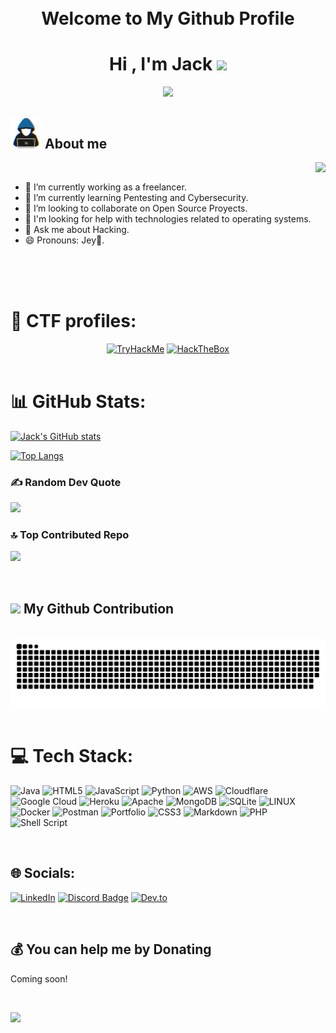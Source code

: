 <h1 align="Center">
    <br>
    Welcome to My Github Profile 
  <br>
</h1>


<h1 align="center"><b>Hi , I'm Jack </b><img src="https://media.giphy.com/media/hvRJCLFzcasrR4ia7z/giphy.gif" width="35"></h1>

<p align="center">
  <a href="https://github.com/DenverCoder1/readme-typing-svg"><img src="https://readme-typing-svg.herokuapp.com?font=Time+New+Roman&color=cyan&size=25&center=true&vCenter=true&width=600&height=100&lines=Cybersecurity+Student,;Bug+Bounty+Hunter,;Content+Writer,;Active+Learner/Researcher..<3"></a>
</p>

## <picture><img src = "https://github.com/MdAmiruddin/MdAmiruddin/blob/main/Assets/about_me.gif" width = 50px></picture> **About me**
<picture> <img align="right" src="https://blogger.googleusercontent.com/img/b/R29vZ2xl/AVvXsEicJ0yGAAPVwjvQfZn9US8e-tneGeVwl4vuIoR86fGw015SJe1_aOmfLTetQTkanq3r9AZuvvZMrAY6zX_9LsvVNwZwkoRfj-qCCU3Hy-bjIjPpcyejpkur4SFuYne8YfdnApzVo5XrCIyR/s1600/Hacker+goldfinger+3D+Animated+Gif+at+Hacker+Informer+Artful+3D+GIF+Animator+GIF+Animator+DDD+Ulead+GIF+Animator+websites+blogs+photo+graphics+clipart+the+attention+computer+program+free+download+.gif"></picture>

<br>

- 🔭 I’m currently working as a freelancer.
- 🌱 I’m currently learning Pentesting and Cybersecurity.
- 👯 I’m looking to collaborate on Open Source Proyects.
- 🤔 I'm looking for help with technologies related to operating systems.
- 💬 Ask me about Hacking.
- 😄 Pronouns: Jey🦝.

<br>
<br>
<br>

# :triangular_flag_on_post: CTF profiles:

<div align="center">
 <a href="https://tryhackme.com/p/jackby03"><img src="https://tryhackme-badges.s3.amazonaws.com/jackby03.png" alt="TryHackMe"></a>
 <a href="https://app.hackthebox.com/profile/1529885"><img src="https://www.hackthebox.com/badge/image/1529885" alt="HackTheBox"></a>
</div>

<br>

# 📊 GitHub Stats:
  
[![Jack's GitHub stats](https://github-readme-stats.vercel.app/api?username=jackdelaguilavilla03&show_icons=true&theme=tokyonight)](https://github.com/jackdelaguilavilla03/github-readme-stats)

[![Top Langs](https://github-readme-stats.vercel.app/api/top-langs/?username=jackdelaguilavilla03&theme=tokyonight)](https://github.com/jackdelaguilavilla03/github-readme-stats)
  <br>
### ✍️ Random Dev Quote
![](https://quotes-github-readme.vercel.app/api?type=horizontal&theme=tokyonight)
<br>

### 🔝 Top Contributed Repo
![](https://github-contributor-stats.vercel.app/api?username=jackdelaguilavilla03&limit=5&theme=tokyonight&combine_all_yearly_contributions=true)

 
<br>

## <img src="https://media.giphy.com/media/iY8CRBdQXODJSCERIr/giphy.gif" width="35"><b> My Github Contribution </b>
<br>



<div align="center">
  <a href="https://github.com/MdAmiruddin/MdAmiruddin">
  <img  src="https://github.com/MdAmiruddin/MdAmiruddin/blob/main/Assets/gridsnake.svg"
       alt="snake" /></a>
</div>

</a>
</div>

<br>


# 💻 Tech Stack:
![Java](https://img.shields.io/badge/java-%23ED8B00.svg?style=plastic&logo=java&logoColor=white) ![HTML5](https://img.shields.io/badge/html5-%23E34F26.svg?style=plastic&logo=html5&logoColor=white) ![JavaScript](https://img.shields.io/badge/javascript-%23323330.svg?style=plastic&logo=javascript&logoColor=%23F7DF1E) ![Python](https://img.shields.io/badge/python-3670A0?style=plastic&logo=python&logoColor=ffdd54) ![AWS](https://img.shields.io/badge/AWS-%23FF9900.svg?style=plastic&logo=amazon-aws&logoColor=white) ![Cloudflare](https://img.shields.io/badge/Cloudflare-F38020?style=plastic&logo=Cloudflare&logoColor=white) ![Google Cloud](https://img.shields.io/badge/Google%20Cloud-%234285F4.svg?style=plastic&logo=google-cloud&logoColor=white) ![Heroku](https://img.shields.io/badge/heroku-%23430098.svg?style=plastic&logo=heroku&logoColor=white) ![Apache](https://img.shields.io/badge/apache-%23D42029.svg?style=plastic&logo=apache&logoColor=white) ![MongoDB](https://img.shields.io/badge/MongoDB-%234ea94b.svg?style=plastic&logo=mongodb&logoColor=white) ![SQLite](https://img.shields.io/badge/sqlite-%2307405e.svg?style=plastic&logo=sqlite&logoColor=white) ![LINUX](https://img.shields.io/badge/Linux-FCC624?style=plastic&logo=linux&logoColor=black) ![Docker](https://img.shields.io/badge/docker-%230db7ed.svg?style=plastic&logo=docker&logoColor=white) ![Postman](https://img.shields.io/badge/Postman-FF6C37?style=plastic&logo=postman&logoColor=white) ![Portfolio](https://img.shields.io/badge/Portfolio-%23000000.svg?style=plastic&logo=firefox&logoColor=#FF7139) ![CSS3](https://img.shields.io/badge/css3-%231572B6.svg?style=plastic&logo=css3&logoColor=white) ![Markdown](https://img.shields.io/badge/markdown-%23000000.svg?style=plastic&logo=markdown&logoColor=white) ![PHP](https://img.shields.io/badge/php-%23777BB4.svg?style=plastic&logo=php&logoColor=white) ![Shell Script](https://img.shields.io/badge/shell_script-%23121011.svg?style=plastic&logo=gnu-bash&logoColor=white)


<br>

## 🌐 Socials:

[![LinkedIn](https://img.shields.io/badge/LinkedIn-%230077B5.svg?logo=linkedin&logoColor=white)](https://www.linkedin.com/in/jackdelaguilavilla03)
[![Discord Badge](https://img.shields.io/badge/Discord-5865F2?logo=discord&logoColor=fff&style=flat)](http://discordapp.com/users/442354382412054539)
[![Dev.to](https://img.shields.io/badge/dev.to-0A0A0A?style=for-the-badge&logo=dev.to&logoColor=white)]()


<br>
  
## 💰 You can help me by Donating
Coming soon!

<br>

[![](https://visitcount.itsvg.in/api?id=jackdelaguilavilla03&label=Profile%20Views&pretty=true)](https://visitcount.itsvg.in)
